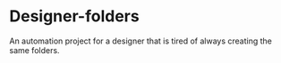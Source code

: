 # Designer-folders
An automation project for a designer that is tired of always creating the same folders.
